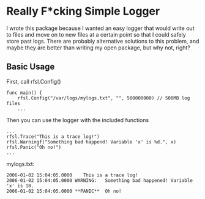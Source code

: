 # Really F*cking Simple Logger

I wrote this package because I wanted an easy logger that would write out to files and move on to
new files at a certain point so that I could safely store past logs. There are probably alternative
solutions to this problem, and maybe they are better than writing my open package, but why not, right?

## Basic Usage

First, call rfsl.Config()

    func main() {
        rfsl.Config("/var/logs/mylogs.txt", "", 500000000) // 500MB log files
        ...

Then you can use the logger with the included functions

    ...
    rfsl.Trace("This is a trace log!")
    rfsl.Warningf("Something bad happend! Variable 'x' is %d.", x)
    rfsl.Panic("Oh no!")
    ...

mylogs.txt:

    2006-01-02 15:04:05.0000    This is a trace log!
    2006-01-02 15:04:05.0000 WARNING:   Something bad happened! Variable 'x' is 10.
    2006-01-02 15:04:05.0000 **PANIC**	Oh no!